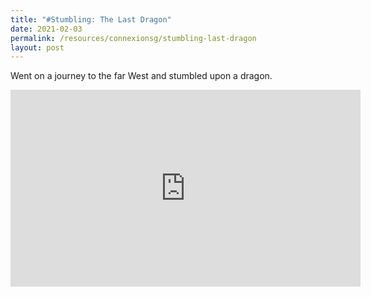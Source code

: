 ```yaml
---
title: "#Stumbling: The Last Dragon"
date: 2021-02-03
permalink: /resources/connexionsg/stumbling-last-dragon
layout: post
---
```




Went on a journey to the far West and stumbled upon a dragon.

<iframe width="560" height="315" src="https://www.youtube.com/embed/t21mVWwKuLQ" title="YouTube video player" frameborder="0" allow="accelerometer; autoplay; clipboard-write; encrypted-media; gyroscope; picture-in-picture" allowfullscreen></iframe>
